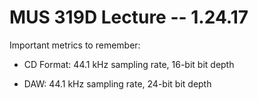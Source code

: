 # MUS 319D Lecture -- 1.24.17

Important metrics to remember:

- CD Format: 44.1 kHz sampling rate, 16-bit bit depth

- DAW: 44.1 kHz sampling rate, 24-bit bit depth
